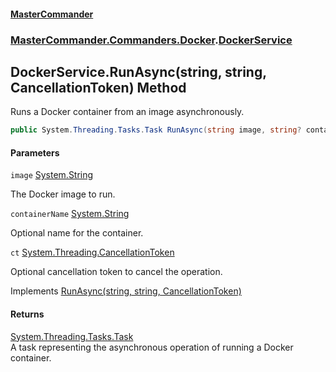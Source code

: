 #### [MasterCommander](MasterCommander.md 'MasterCommander')
### [MasterCommander.Commanders.Docker](MasterCommander.Commanders.Docker.md 'MasterCommander.Commanders.Docker').[DockerService](DockerService.md 'MasterCommander.Commanders.Docker.DockerService')

## DockerService.RunAsync(string, string, CancellationToken) Method

Runs a Docker container from an image asynchronously.

```csharp
public System.Threading.Tasks.Task RunAsync(string image, string? containerName=null, System.Threading.CancellationToken ct=default(System.Threading.CancellationToken));
```
#### Parameters

<a name='MasterCommander.Commanders.Docker.DockerService.RunAsync(string,string,System.Threading.CancellationToken).image'></a>

`image` [System.String](https://docs.microsoft.com/en-us/dotnet/api/System.String 'System.String')

The Docker image to run.

<a name='MasterCommander.Commanders.Docker.DockerService.RunAsync(string,string,System.Threading.CancellationToken).containerName'></a>

`containerName` [System.String](https://docs.microsoft.com/en-us/dotnet/api/System.String 'System.String')

Optional name for the container.

<a name='MasterCommander.Commanders.Docker.DockerService.RunAsync(string,string,System.Threading.CancellationToken).ct'></a>

`ct` [System.Threading.CancellationToken](https://docs.microsoft.com/en-us/dotnet/api/System.Threading.CancellationToken 'System.Threading.CancellationToken')

Optional cancellation token to cancel the operation.

Implements [RunAsync(string, string, CancellationToken)](IDockerService.RunAsync(string,string,CancellationToken).md 'MasterCommander.Commanders.Docker.IDockerService.RunAsync(string, string, System.Threading.CancellationToken)')

#### Returns
[System.Threading.Tasks.Task](https://docs.microsoft.com/en-us/dotnet/api/System.Threading.Tasks.Task 'System.Threading.Tasks.Task')  
A task representing the asynchronous operation of running a Docker container.